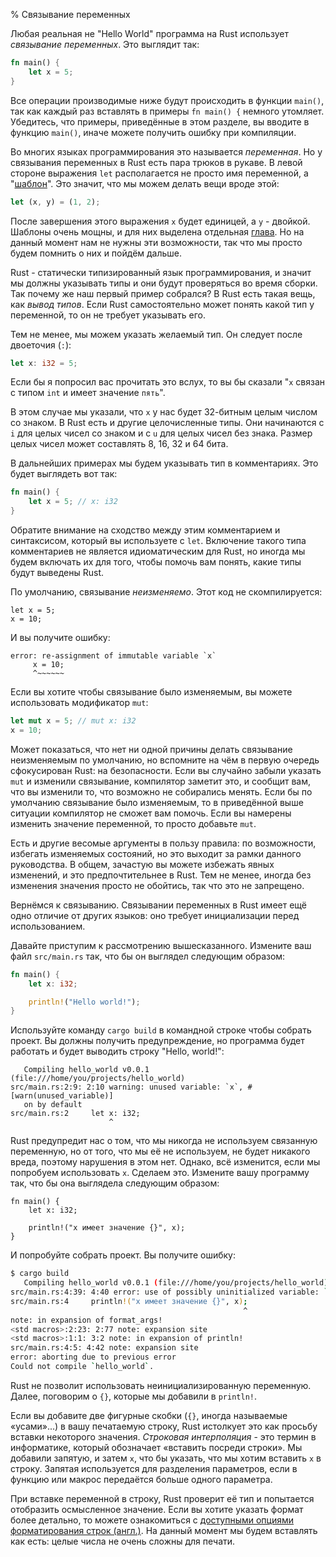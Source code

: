 % Связывание переменных

Любая реальная не "Hello World" программа на Rust использует *связывание
переменных*. Это выглядит так:

```rust
fn main() {
    let x = 5;
}
```

Все операции производимые ниже будут происходить в функции `main()`, так как
каждый раз вставлять в примеры `fn main() {` немного утомляет. Убедитесь, что
примеры, приведённые в этом разделе, вы вводите в функцию `main()`, иначе можете
получить ошибку при компиляции.

Во многих языках программирования это называется *переменная*. Но у связывания
переменных в Rust есть пара трюков в рукаве. В левой стороне выражения `let`
располагается не просто имя переменной, а "[шаблон][pattern]". Это значит, что
мы можем делать вещи вроде этой:

```rust
let (x, y) = (1, 2);
```

После завершения этого выражения `x` будет единицей, a `y` - двойкой. Шаблоны
очень мощны, и для них выделена отдельная [глава][pattern]. Но на данный момент
нам не нужны эти возможности, так что мы просто будем помнить о них и пойдём
дальше.

[pattern]: patterns.html

Rust - статически типизированный язык программирования, и значит мы
должны указывать типы и они будут проверяться во время сборки. Так почему же наш 
первый пример собрался? В Rust есть такая вещь, как *вывод типов*. Если Rust 
самостоятельно может понять какой тип у переменной, то он не требует указывать его.

Тем не менее, мы можем указать желаемый тип. Он следует после двоеточия (`:`):

```rust
let x: i32 = 5;
```

Если бы я попросил вас прочитать это вслух, то вы бы сказали "`x` связан с типом
`int` и имеет значение `пять`".

В этом случае мы указали, что `x` у нас будет 32-битным целым числом со знаком. 
В Rust есть и другие целочисленные типы. Они начинаются с `i` для целых чисел со
знаком и с `u` для целых чисел без знака. Размер целых чисел может составлять 8,
16, 32 и 64 бита.

В дальнейших примерах мы будем указывать тип в комментариях. Это будет выглядеть
вот так:

```rust
fn main() {
    let x = 5; // x: i32
}
```

Обратите внимание на сходство между этим комментарием и синтаксисом, который вы
используете с `let`. Включение такого типа комментариев не является
идиоматическим для Rust, но иногда мы будем включать их для того, чтобы помочь
вам понять, какие типы будут выведены Rust.

По умолчанию, связывание *неизменяемо*. Этот код не скомпилируется:

```rust,ignore
let x = 5;
x = 10;
```

И вы получите ошибку:

```text
error: re-assignment of immutable variable `x`
     x = 10;
     ^~~~~~~
```

Если вы хотите чтобы связывание было изменяемым, вы можете использовать
модификатор `mut`:

```rust
let mut x = 5; // mut x: i32
x = 10;
```

Может показаться, что нет ни одной причины делать связывание неизменяемым по
умолчанию, но вспомните на чём в первую очередь сфокусирован Rust: на
безопасности. Если вы случайно забыли указать `mut` и изменили связывание,
компилятор заметит это, и сообщит вам, что вы изменили то, что возможно не
собирались менять. Если бы по умолчанию связывание было изменяемым, то в
приведённой выше ситуации компилятор не сможет вам помочь. Если вы намерены
изменить значение переменной, то просто добавьте `mut`.

Есть и другие весомые аргументы в пользу правила: по возможности, избегать
изменяемых состояний, но это выходит за рамки данного руководства. В общем,
зачастую вы можете избежать явных изменений, и это предпочтительнее в Rust. Тем
не менее, иногда без изменения значения просто не обойтись, так что это не
запрещено.

Вернёмся к связыванию. Связывании переменных в Rust имеет ещё одно отличие от
других языков: оно требует инициализации перед использованием.

Давайте приступим к рассмотрению вышесказанного. Измените ваш файл `src/main.rs`
так, что бы он выглядел следующим образом:

```rust
fn main() {
    let x: i32;

    println!("Hello world!");
}
```

Используйте команду `cargo build` в командной строке чтобы собрать проект. Вы
должны получить предупреждение, но программа будет работать и будет выводить
строку "Hello, world!":

```text
   Compiling hello_world v0.0.1 (file:///home/you/projects/hello_world)
src/main.rs:2:9: 2:10 warning: unused variable: `x`, #[warn(unused_variable)]
   on by default
src/main.rs:2     let x: i32;
                      ^
```

Rust предупредит нас о том, что мы никогда не используем связанную переменную,
но от того, что мы её не используем, не будет никакого вреда, поэтому нарушения
в этом нет. Однако, всё изменится, если мы попробуем использовать `x`. Сделаем
это. Измените вашу программу так, что бы она выглядела следующим образом:

```rust,ignore
fn main() {
    let x: i32;

    println!("x имеет значение {}", x);
}
```

И попробуйте собрать проект. Вы получите ошибку:

```bash
$ cargo build
   Compiling hello_world v0.0.1 (file:///home/you/projects/hello_world)
src/main.rs:4:39: 4:40 error: use of possibly uninitialized variable: `x`
src/main.rs:4     println!("x имеет значение {}", x);
                                                    ^
note: in expansion of format_args!
<std macros>:2:23: 2:77 note: expansion site
<std macros>:1:1: 3:2 note: in expansion of println!
src/main.rs:4:5: 4:42 note: expansion site
error: aborting due to previous error
Could not compile `hello_world`.
```

Rust не позволит использовать неинициализированную переменную. Далее, поговорим
о `{}`, которые мы добавили в `println!`.

Если вы добавите две фигурные скобки (`{}`, иногда называемые «усами»...) в вашу
печатаемую строку, Rust истолкует это как просьбу вставки некоторого значения.
*Строковая интерполяция* - это термин в информатике, который обозначает
«вставить посреди строки». Мы добавили запятую, и затем `x`, что бы указать, что
мы хотим вставить `x` в строку. Запятая используется для разделения параметров,
если в функцию или макрос передаётся больше одного параметра.

При вставке переменной в строку, Rust проверит её тип и попытается отобразить
осмысленное значение. Если вы хотите указать формат более детально, то можете
ознакомиться с [доступными опциями форматирования строк (англ.)][format]. На данный
момент мы будем вставлять как есть: целые числа не очень сложны для печати.

[format]: http://doc.rust-lang.org/std/fmt/
